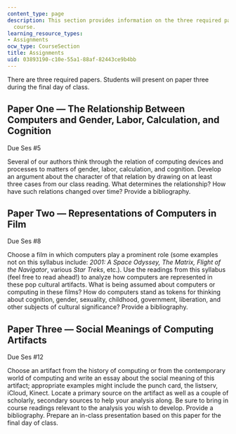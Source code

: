 ```yaml
---
content_type: page
description: This section provides information on the three required papers for the
  course.
learning_resource_types:
- Assignments
ocw_type: CourseSection
title: Assignments
uid: 03893190-c10e-55a1-88af-82443ce9b4bb
---
```


There are three required papers. Students will present on paper three during the final day of class.

Paper One — The Relationship Between Computers and Gender, Labor, Calculation, and Cognition
--------------------------------------------------------------------------------------------

Due Ses #5

Several of our authors think through the relation of computing devices and processes to matters of gender, labor, calculation, and cognition. Develop an argument about the character of that relation by drawing on at least three cases from our class reading. What determines the relationship? How have such relations changed over time? Provide a bibliography.

Paper Two — Representations of Computers in Film
------------------------------------------------

Due Ses #8

Choose a film in which computers play a prominent role (some examples not on this syllabus include: _2001: A Space Odyssey, The Matrix, Flight of the Navigator_, various _Star Treks_, etc.). Use the readings from this syllabus (feel free to read ahead!) to analyze how computers are represented in these pop cultural artifacts. What is being assumed about computers or computing in these films? How do computers stand as tokens for thinking about cognition, gender, sexuality, childhood, government, liberation, and other subjects of cultural significance? Provide a bibliography.

Paper Three — Social Meanings of Computing Artifacts
----------------------------------------------------

Due Ses #12

Choose an artifact from the history of computing or from the contemporary world of computing and write an essay about the social meaning of this artifact; appropriate examples might include the punch card, the listserv, iCloud, Kinect. Locate a primary source on the artifact as well as a couple of scholarly, secondary sources to help your analysis along. Be sure to bring in course readings relevant to the analysis you wish to develop. Provide a bibliography. Prepare an in-class presentation based on this paper for the final day of class.